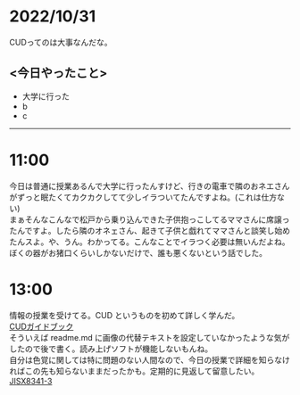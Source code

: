 
2022/10/31
============

CUDってのは大事なんだな。

## <今日やったこと>  
* 大学に行った
* b
* c

---
# 11:00
今日は普通に授業あるんで大学に行ったんすけど、行きの電車で隣のおネエさんがずっと眠たくてカクカクしてて少しイラついてたんですよね。(これは仕方ない)  
まぁそんなこんなで松戸から乗り込んできた子供抱っこしてるママさんに席譲ったんですよ。したら隣のオネェさん、起きて子供と戯れてママさんと談笑し始めたんスよ。や、うん。わかってる。こんなことでイラつく必要は無いんだよね。  
ぼくの器がお猪口くらいしかないだけで、誰も悪くないという話でした。  

# 13:00
情報の授業を受けてる。CUD というものを初めて詳しく学んだ。  
[CUDガイドブック](http://www2.cudo.jp/wp/wp-content/uploads/2016/07/CUD%E3%82%AC%E3%82%A4%E3%83%89%E3%83%96%E3%83%83%E3%82%AF.pdf)  
そういえば readme.md に画像の代替テキストを設定していなかったような気がしたので後で書く。読み上げソフトが機能しないもんね。  
自分は色覚に関しては特に問題のない人間なので、今日の授業で詳細を知らなければこの先も知らないままだったかも。定期的に見返して留意したい。  
[JISX8341-3](https://waic.jp/docs/jis2016/understanding/201604/)  

